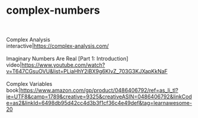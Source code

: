 # complex-numbers<br><br>

Complex Analysis<br>interactive|https://complex-analysis.com/<br><br>
Imaginary Numbers Are Real [Part 1: Introduction]<br>video|https://www.youtube.com/watch?v=T647CGsuOVU&list=PLiaHhY2iBX9g6KIvZ_703G3KJXapKkNaF<br><br>
Complex Variables<br>book|https://www.amazon.com/gp/product/0486406792/ref=as_li_tl?ie=UTF8&camp=1789&creative=9325&creativeASIN=0486406792&linkCode=as2&linkId=6498db95d42cc4d3b3f1cf36c4e49def&tag=learnawesome-20<br><br>
